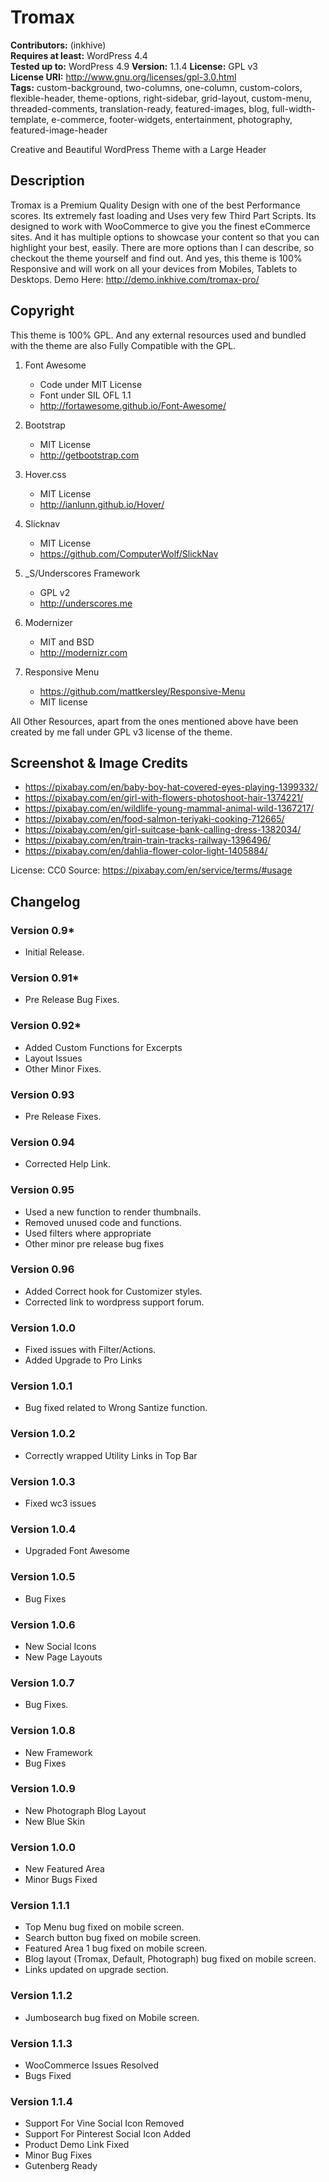 # Tromax 

**Contributors:** (inkhive)  
**Requires at least:** WordPress 4.4  
**Tested up to:** WordPress 4.9
**Version:** 1.1.4
**License:** GPL v3  
**License URI:** http://www.gnu.org/licenses/gpl-3.0.html  
**Tags:** custom-background, two-columns, one-column, custom-colors, flexible-header, theme-options, right-sidebar, grid-layout, custom-menu, threaded-comments, translation-ready, featured-images, blog, full-width-template, e-commerce, footer-widgets, entertainment, photography, featured-image-header

Creative and Beautiful WordPress Theme with a Large Header

## Description

Tromax is a Premium Quality Design with one of the best Performance scores. Its extremely fast loading and  Uses very few Third Part Scripts. Its designed to work with WooCommerce to give you the finest eCommerce sites. And it has multiple options to showcase your content so that you can highlight your best, easily. There are more options than I can describe, so checkout the theme yourself and find out. And yes, this theme is 100% Responsive and will work on all your devices from Mobiles, Tablets to Desktops. 
Demo Here: http://demo.inkhive.com/tromax-pro/


## Copyright


This theme is 100% GPL. And any external resources used and bundled with the theme are also Fully Compatible with the GPL.

1. Font Awesome
	- Code under MIT License
	- Font under SIL OFL 1.1 
	- http://fortawesome.github.io/Font-Awesome/
	
2. Bootstrap
	- MIT License
	- http://getbootstrap.com
	
3. Hover.css
	- MIT License
	- http://ianlunn.github.io/Hover/
	
4. Slicknav
	- MIT License
	- https://github.com/ComputerWolf/SlickNav

5. _S/Underscores Framework
	- GPL v2
	- http://underscores.me

6. Modernizer 			
	- MIT and BSD
	- http://modernizr.com
	
7. Responsive Menu
	- https://github.com/mattkersley/Responsive-Menu
	- MIT license

	
All Other Resources, apart from the ones mentioned above have been created by me fall under GPL v3 license of the theme.	

## Screenshot & Image Credits

* https://pixabay.com/en/baby-boy-hat-covered-eyes-playing-1399332/
* https://pixabay.com/en/girl-with-flowers-photoshoot-hair-1374221/
* https://pixabay.com/en/wildlife-young-mammal-animal-wild-1367217/
* https://pixabay.com/en/food-salmon-teriyaki-cooking-712665/
* https://pixabay.com/en/girl-suitcase-bank-calling-dress-1382034/
* https://pixabay.com/en/train-train-tracks-railway-1396496/
* https://pixabay.com/en/dahlia-flower-color-light-1405884/

License: CC0
Source: https://pixabay.com/en/service/terms/#usage	

## Changelog

### Version 0.9*

* Initial Release.
	
### Version 0.91*

* Pre Release Bug Fixes.
	
### Version 0.92*

* Added Custom Functions for Excerpts
* Layout Issues
* Other Minor Fixes.	
	
### Version 0.93

* Pre Release Fixes.
	
### Version 0.94

* Corrected Help Link.
	
### Version 0.95

* Used a new function to render thumbnails.
* Removed unused code and functions.
* Used filters where appropriate
* Other minor pre release bug fixes

	
### Version 0.96

* Added Correct hook for Customizer styles.
* Corrected link to wordpress support forum.	

### Version 1.0.0

* Fixed issues with Filter/Actions.
* Added Upgrade to Pro Links	
	
### Version 1.0.1

* Bug fixed related to Wrong Santize function.
	
### Version 1.0.2

* Correctly wrapped Utility Links in Top Bar

### Version 1.0.3

* Fixed wc3 issues
		
### Version 1.0.4

* Upgraded Font Awesome

### Version 1.0.5

* Bug Fixes

### Version 1.0.6

* New Social Icons
* New Page Layouts

### Version 1.0.7

* Bug Fixes.

### Version 1.0.8

* New Framework
* Bug Fixes

### Version 1.0.9

* New Photograph Blog Layout
* New Blue Skin

### Version 1.0.0

* New Featured Area
* Minor Bugs Fixed

### Version 1.1.1

* Top Menu bug fixed on mobile screen.
* Search button bug fixed on mobile screen.
* Featured Area 1 bug fixed on mobile screen.
* Blog layout (Tromax, Default, Photograph) bug fixed on mobile screen.
* Links updated on upgrade section.
        
### Version 1.1.2

* Jumbosearch bug fixed on Mobile screen.
       
### Version 1.1.3

* WooCommerce Issues Resolved
* Bugs Fixed

### Version 1.1.4

* Support For Vine Social Icon Removed
* Support For Pinterest Social Icon Added
* Product Demo Link Fixed
* Minor Bug Fixes
* Gutenberg Ready